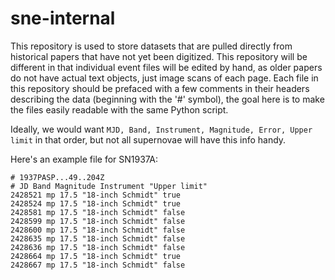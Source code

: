 # sne-internal

This repository is used to store datasets that are pulled directly from historical papers that have not yet been digitized. This repository will be different in that individual event files will be edited by hand, as older papers do not have actual text objects, just image scans of each page. Each file in this repository should be prefaced with a few comments in their headers describing the data (beginning with the '#' symbol), the goal here is to make the files easily readable with the same Python script.

Ideally, we would want `MJD, Band, Instrument, Magnitude, Error, Upper limit` in that order, but not all supernovae will have this info handy.

Here's an example file for SN1937A:

```
# 1937PASP...49..204Z
# JD Band Magnitude Instrument "Upper limit"
2428521 mp 17.5 "18-inch Schmidt" true
2428524 mp 17.5 "18-inch Schmidt" true
2428581 mp 17.5 "18-inch Schmidt" false
2428599 mp 17.5 "18-inch Schmidt" false
2428600 mp 17.5 "18-inch Schmidt" false
2428635 mp 17.5 "18-inch Schmidt" false
2428636 mp 17.5 "18-inch Schmidt" false
2428664 mp 17.5 "18-inch Schmidt" true
2428667 mp 17.5 "18-inch Schmidt" false
